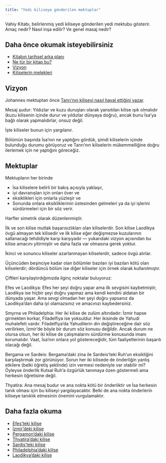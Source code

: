```yaml
---
title: "Yedi kiliseye gönderilen mektuplar"
---
```



Vahiy Kitabı, belirlenmiş yedi kiliseye gönderilen yedi mektubu gösterir. Amaç nedir? Nasıl inşa edilir? Ve genel masaj nedir?


## Daha önce okumak isteyebilirsiniz

<a name="cf1d"></a>
- [Kitabın tarihsel arka planı](../../../background/history/expl/pax-romana-key-to-understand-the-book-of-revelation)
- [Ne tür bir kitap bu?](../../../background/literature/expl/the-book-of-revelation-how-to-read-it)
- [Vizyon](../../../content/letters/expl/the-vision)
- [Kiliselerin melekleri](../../../content/letters/expl/the-angel-of-the-churches)



## Vizyon

<a name="12bf"></a>
Johannes mektuptan önce [Tanrı’nın kiliseyi nasıl hayal ettiğini yazar](../../../content/letters/expl/the-vision).

Mesaj şudur: Yıldızlar ve kuzu duruşları olarak yansıtılan kilise ışık olmalıdır (kuzu kilisenin içinde durur ve yıldızlar dünyaya doğru), ancak bunu İsa’ya bağlı olarak yapmalıdırlar, onsuz değil.

İşte kiliseler bunun için yargılanır.

Bölümün başında İsa’nın ne yaptığını gördük, şimdi kiliselerin içinde bulunduğu durumu görüyoruz ve Tanrı’nın kiliselerin mükemmelliğine doğru ilerlemek için ne yaptığını göreceğiz.


## Mektuplar

<a name="e24f"></a>
Mektupların her birinde

- İsa kiliselere belirli bir bakış açısıyla yaklaşır,
- iyi davranışları için onları över ve
- eksiklikleri için onlarla yüzleşir ve
- Sonunda onlara eksikliklerinin üstesinden gelmeleri ya da iyi işlerini sürdürmeleri için bir söz verir.


Harfler simetrik olarak düzenlenmiştir.

İlk ve son kilise mutlak başarısızlıkları olan kiliselerdir. Son kilise Laodikya övgü almayan tek kilisedir ve ilk kilise eğer değişmezse kuzularının sallanacağı tehdidiyle karşı karşıyadır — yukarıdaki vizyon açısından bu kilise amacını yitirmiştir ve daha fazla var olmasına gerek yoktur.

İkinci ve sonuncu kiliseler azarlanmayan kiliselerdir, sadece övgü alırlar.

Üçüncüden beşinciye kadar olan bölümler bazıları iyi bazıları kötü olan kiliselerdir; dördüncü bölüm ise diğer kiliseler için örnek olarak kullanılmıştır.

Çiftleri karşılaştırdığımızda ilginç noktalar buluyoruz:

Efes ve Laodikya: Efes her şeyi doğru yapar ama ilk sevgisini kaybetmiştir, Laodikya ise hiçbir şeyi doğru yapmaz ama kendi kendini aldatan bir dünyada yaşar. Ama sevgi olmadan her şeyi doğru yapsanız da Laodikya’dan daha iyi olamazsınız ve amacınızı kaybedersiniz.

Smyrna ve Philadelphia: Her iki kilise de zulüm altındadır: İzmir hapse girmekten korkar, Filadelfiya ise yoksuldur. Her ikisinde de Yahudi muhalefeti vardır. Filadelfiya’da Yahudilerin din değiştireceğine dair söz verilirken, İzmir’de böyle bir durum söz konusu değildir. Ancak durum ne olursa olsun, her iki kilise de çalışmalarını sürdürme konusunda imanı korumalıdır. Vaat, İsa’nın onlara yol göstereceğidir, tüm faaliyetlerinin başarılı olacağı değil.

Bergama ve Sardeis: Bergama’daki zina ile Sardeis’teki Ruh’un eksikliğini karşılaştırmak zor görünüyor. Sorun her iki kilisede de önderliğin yanlış etkilere (belki öğretiş şeklinde) izin vermesi nedeniyle var olabilir mi? Öyleyse önderlik Kutsal Ruh’a özgürlük tanımaya özen göstermeli ama herkesin öğretisine değil.

Thyatira: Ana mesaj budur ve ana nokta kötü bir önderliktir ve İsa herkesin tanık olması için bu kiliseyi yargılayacaktır. Belki de ana nokta önderlerin kiliseye tanıklık etmesinin önemini vurgulamaktır.


## Daha fazla okuma

<a name="f6db"></a>
- [Efes’teki kilise](../../../content/letters/expl/the-letter-to-the-church-in-ephesus)
- [İzmir’deki kilise](../../../content/letters/expl/the-letter-to-the-church-in-smyrna)
- [Pergamon’daki kilise](../../../content/letters/expl/the-letter-to-the-church-in-pergamon)
- [Thyatira’daki kilise](../../../content/letters/expl/the-letter-to-the-church-in-thyatira)
- [Sardis’teki kilise](../../../content/letters/expl/the-letter-to-the-church-in-sardis)
- [Philadelphia’daki kilise](../../../content/letters/expl/the-letter-to-the-church-in-philadelphia)
- [Laodikya’daki kilise](../../../content/letters/expl/the-letter-to-the-church-in-laodicea)







[](https://github.com/revelation-today/revelation-today/blob/main/exampleSite/content/docs/content/letters/expl/the-letters-to-the-seven-churches.tr.md)
